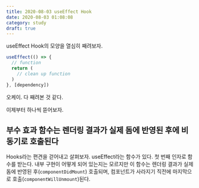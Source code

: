 ```yaml
---
title: 2020-08-03 useEffect Hook
date: 2020-08-03 01:08:08
category: study
draft: true
---
```


useEffect Hook의 모양을 열심히 째려보자.

```js
useEffect(() => {
  // function
  return (
    // clean up function
  )
}, [dependency])
```

오케이. 다 째려본 것 같다.

이제부터 하나씩 뜯어보자.

## 부수 효과 함수는 렌더링 결과가 실제 돔에 반영된 후에 비동기로 호출된다

Hooks라는 편견을 걷어내고 살펴보자. useEffect라는 함수가 있다. 첫 번째 인자로 함수를 받는다. 내부 구현이 어떻게 되어 있는지는 모르지만 이 함수는 렌더링 결과가 실제 돔에 반영된 후(`componentDidMount`) 호출되며, 컴포넌트가 사라지기 직전에 마지막으로 호출(`componentWillUnmount`)된다.
